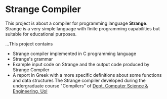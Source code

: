 # Strange Compiler
This project is about a compiler for programming language **Strange**. Strange is a very simple language with finite programming capabilities but suitable for educational purposes.

...This project contains 
+ Strange compiler implemented in C programming language
+ Strange's grammar
+ Example input code on Strange and the output code produced by Strange Compiler
+ A report in Greek with a more specific definitions about some functions and data structures
The Strange compiler developed during the undergraduate course "Compilers" of [Dept. Computer Science & Engineering, UoI](https://wwww.cse.uoi.gr/en)
